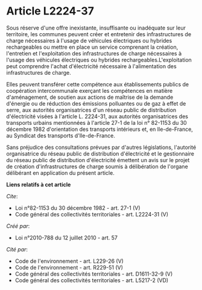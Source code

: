 # Article L2224-37

Sous réserve d'une offre inexistante, insuffisante ou inadéquate sur leur territoire, les communes peuvent créer et
entretenir des infrastructures de charge nécessaires à l'usage de véhicules électriques ou hybrides rechargeables ou mettre
en place un service comprenant la création, l'entretien et l'exploitation des infrastructures de charge nécessaires à l'usage
des véhicules électriques ou hybrides rechargeables.L'exploitation peut comprendre l'achat d'électricité nécessaire à
l'alimentation des infrastructures de charge. 

Elles peuvent transférer cette compétence aux établissements publics de coopération intercommunale exerçant les compétences
en matière d'aménagement, de soutien aux actions de maîtrise de la demande d'énergie ou de réduction des émissions polluantes
ou de gaz à effet de serre, aux autorités organisatrices d'un réseau public de distribution d'électricité visées à l'article
L. 2224-31, aux autorités organisatrices des transports urbains mentionnées à l'article 27-1 de la loi n° 82-1153 du 30
décembre 1982 d'orientation des transports intérieurs et, en Ile-de-France, au Syndicat des transports d'Ile-de-France. 

Sans préjudice des consultations prévues par d'autres législations, l'autorité organisatrice du réseau public de distribution
d'électricité et le gestionnaire du réseau public de distribution d'électricité émettent un avis sur le projet de création
d'infrastructures de charge soumis à délibération de l'organe délibérant en application du présent article.

**Liens relatifs à cet article**

_Cite_:

  - Loi n°82-1153 du 30 décembre 1982 - art. 27-1 (V)
  - Code général des collectivités territoriales - art. L2224-31 (V)

_Créé par_:

  - Loi n°2010-788 du 12 juillet 2010 - art. 57

_Cité par_:

  - Code de l'environnement - art. L229-26 (V)
  - Code de l'environnement - art. R229-51 (V)
  - Code général des collectivités territoriales - art. D1611-32-9 (V)
  - Code général des collectivités territoriales - art. L5217-2 (VD)
